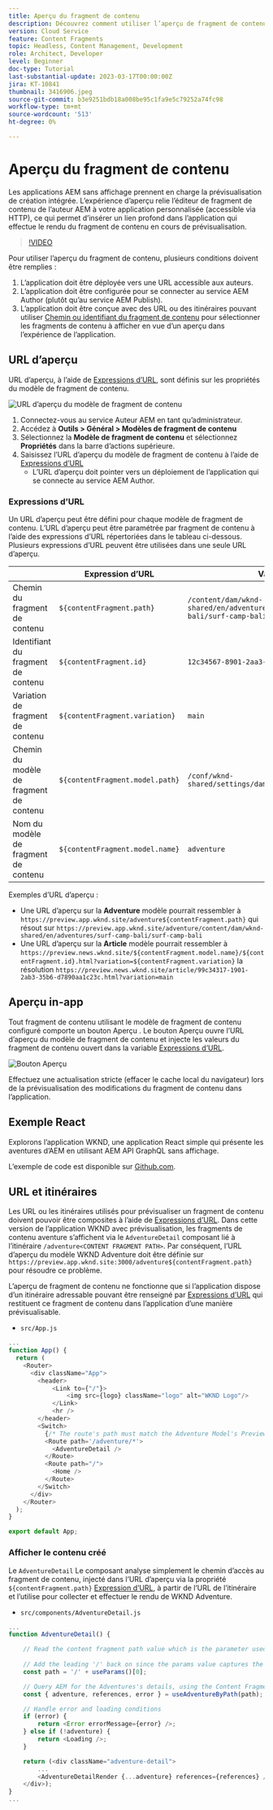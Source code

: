 ```yaml
---
title: Aperçu du fragment de contenu
description: Découvrez comment utiliser l’aperçu de fragment de contenu pour tous les auteurs afin de voir rapidement comment les modifications de contenu affectent vos expériences AEM sans affichage.
version: Cloud Service
feature: Content Fragments
topic: Headless, Content Management, Development
role: Architect, Developer
level: Beginner
doc-type: Tutorial
last-substantial-update: 2023-03-17T00:00:00Z
jira: KT-10841
thumbnail: 3416906.jpeg
source-git-commit: b3e9251bdb18a008be95c1fa9e5c79252a74fc98
workflow-type: tm+mt
source-wordcount: '513'
ht-degree: 0%

---
```



# Aperçu du fragment de contenu

Les applications AEM sans affichage prennent en charge la prévisualisation de création intégrée. L’expérience d’aperçu relie l’éditeur de fragment de contenu de l’auteur AEM à votre application personnalisée (accessible via HTTP), ce qui permet d’insérer un lien profond dans l’application qui effectue le rendu du fragment de contenu en cours de prévisualisation.

>[!VIDEO](https://video.tv.adobe.com/v/3416906?quality=12&learn=on)

Pour utiliser l’aperçu du fragment de contenu, plusieurs conditions doivent être remplies :

1. L’application doit être déployée vers une URL accessible aux auteurs.
1. L’application doit être configurée pour se connecter au service AEM Author (plutôt qu’au service AEM Publish).
1. L’application doit être conçue avec des URL ou des itinéraires pouvant utiliser [Chemin ou identifiant du fragment de contenu](#url-expressions) pour sélectionner les fragments de contenu à afficher en vue d’un aperçu dans l’expérience de l’application.

## URL d’aperçu

URL d’aperçu, à l’aide de [Expressions d’URL](#url-expressions), sont définis sur les propriétés du modèle de fragment de contenu.

![URL d’aperçu du modèle de fragment de contenu](./assets/preview/cf-model-preview-url.png)

1. Connectez-vous au service Auteur AEM en tant qu’administrateur.
1. Accédez à __Outils > Général > Modèles de fragment de contenu__
1. Sélectionnez la __Modèle de fragment de contenu__ et sélectionnez __Propriétés__ dans la barre d’actions supérieure.
1. Saisissez l’URL d’aperçu du modèle de fragment de contenu à l’aide de [Expressions d’URL](#url-expressions)
   + L’URL d’aperçu doit pointer vers un déploiement de l’application qui se connecte au service AEM Author.

### Expressions d’URL

Un URL d’aperçu peut être défini pour chaque modèle de fragment de contenu. L’URL d’aperçu peut être paramétrée par fragment de contenu à l’aide des expressions d’URL répertoriées dans le tableau ci-dessous. Plusieurs expressions d’URL peuvent être utilisées dans une seule URL d’aperçu.

|  | Expression d’URL | Valeur  |
| --------------------------------------- | ----------------------------------- | ----------- |
| Chemin du fragment de contenu | `${contentFragment.path}` | `/content/dam/wknd-shared/en/adventures/surf-camp-bali/surf-camp-bali` |
| Identifiant du fragment de contenu | `${contentFragment.id}` | `12c34567-8901-2aa3-45b6-d7890aa1c23c` |
| Variation de fragment de contenu | `${contentFragment.variation}` | `main` |
| Chemin du modèle de fragment de contenu | `${contentFragment.model.path}` | `/conf/wknd-shared/settings/dam/cfm/models/adventure` |
| Nom du modèle de fragment de contenu | `${contentFragment.model.name}` | `adventure` |

Exemples d’URL d’aperçu :

+ Une URL d’aperçu sur la __Adventure__ modèle pourrait ressembler à `https://preview.app.wknd.site/adventure${contentFragment.path}` qui résout sur `https://preview.app.wknd.site/adventure/content/dam/wknd-shared/en/adventures/surf-camp-bali/surf-camp-bali`
+ Une URL d’aperçu sur la __Article__ modèle pourrait ressembler à `https://preview.news.wknd.site/${contentFragment.model.name}/${contentFragment.id}.html?variation=${contentFragment.variation}` la résolution `https://preview.news.wknd.site/article/99c34317-1901-2ab3-35b6-d7890aa1c23c.html?variation=main`

## Aperçu in-app

Tout fragment de contenu utilisant le modèle de fragment de contenu configuré comporte un bouton Aperçu . Le bouton Aperçu ouvre l’URL d’aperçu du modèle de fragment de contenu et injecte les valeurs du fragment de contenu ouvert dans la variable [Expressions d’URL](#url-expressions).

![Bouton Aperçu](./assets/preview/preview-button.png)

Effectuez une actualisation stricte (effacer le cache local du navigateur) lors de la prévisualisation des modifications du fragment de contenu dans l’application.

## Exemple React

Explorons l’application WKND, une application React simple qui présente les aventures d’AEM en utilisant AEM API GraphQL sans affichage.

L’exemple de code est disponible sur [Github.com](https://github.com/adobe/aem-guides-wknd-graphql/tree/main/preview-tutorial).

## URL et itinéraires

Les URL ou les itinéraires utilisés pour prévisualiser un fragment de contenu doivent pouvoir être composites à l’aide de [Expressions d’URL](#url-expressions). Dans cette version de l’application WKND avec prévisualisation, les fragments de contenu aventure s’affichent via le `AdventureDetail` composant lié à l’itinéraire `/adventure<CONTENT FRAGMENT PATH>`. Par conséquent, l’URL d’aperçu du modèle WKND Adventure doit être définie sur `https://preview.app.wknd.site:3000/adventure${contentFragment.path}` pour résoudre ce problème.

L’aperçu de fragment de contenu ne fonctionne que si l’application dispose d’un itinéraire adressable pouvant être renseigné par [Expressions d’URL](#url-expressions) qui restituent ce fragment de contenu dans l’application d’une manière prévisualisable.

+ `src/App.js`

```javascript
...
function App() {
  return (
    <Router>
      <div className="App">
        <header>
            <Link to={"/"}>
                <img src={logo} className="logo" alt="WKND Logo"/>
            </Link>        
            <hr />
        </header>
        <Switch>
          {/* The route's path must match the Adventure Model's Preview URL expression. In React since the path has `/` you must use wildcards to match instead of the usual `:path` */}
          <Route path='/adventure/*'>
            <AdventureDetail />
          </Route>
          <Route path="/">
            <Home />
          </Route>
        </Switch>
      </div>
    </Router>
  );
}

export default App;
```

### Afficher le contenu créé

Le `AdventureDetail` Le composant analyse simplement le chemin d’accès au fragment de contenu, injecté dans l’URL d’aperçu via la propriété `${contentFragment.path}` [Expression d’URL](#url-expressions), à partir de l’URL de l’itinéraire et l’utilise pour collecter et effectuer le rendu de WKND Adventure.

+ `src/components/AdventureDetail.js`

```javascript
...
function AdventureDetail() {

    // Read the content fragment path value which is the parameter used to query for the adventure's details
    
    // Add the leading '/' back on since the params value captures the `*` wildcard in `/adventure/*`, or everything after the first `/` in the Content Fragment path.
    const path = '/' + useParams()[0];

    // Query AEM for the Adventures's details, using the Content Fragment's `path`
    const { adventure, references, error } = useAdventureByPath(path);

    // Handle error and loading conditions
    if (error) {
        return <Error errorMessage={error} />;
    } else if (!adventure) {
        return <Loading />;
    }

    return (<div className="adventure-detail">
        ...
        <AdventureDetailRender {...adventure} references={references} />
    </div>);
}
...
```
